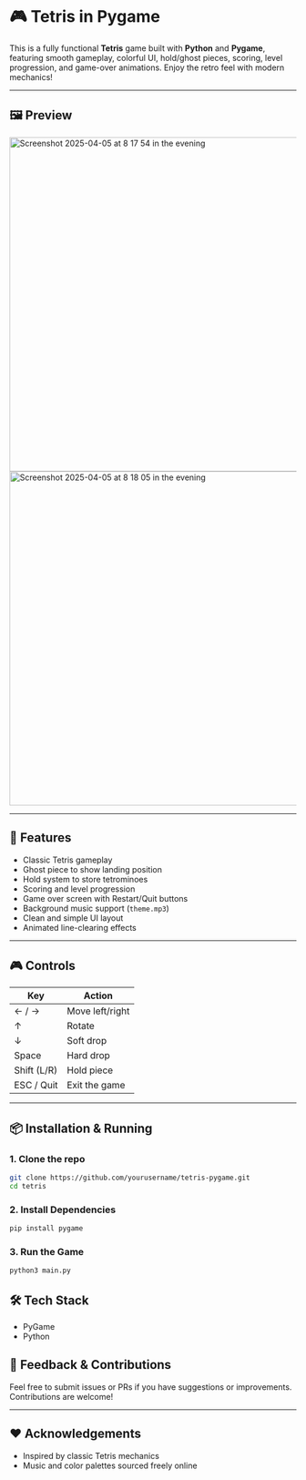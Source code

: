 # 🎮 Tetris in Pygame

This is a fully functional **Tetris** game built with **Python** and **Pygame**, featuring smooth gameplay, colorful UI, hold/ghost pieces, scoring, level progression, and game-over animations. Enjoy the retro feel with modern mechanics!

---

## 🖼️ Preview

<img width="587" alt="Screenshot 2025-04-05 at 8 17 54 in the evening" src="https://github.com/user-attachments/assets/d99b141a-bd21-40b8-83ac-975f26e3aa8b" />
<img width="587" alt="Screenshot 2025-04-05 at 8 18 05 in the evening" src="https://github.com/user-attachments/assets/15b3d643-e3db-46ba-a56b-2c3eb34c6f87" />

---

## 🚀 Features

- Classic Tetris gameplay
- Ghost piece to show landing position
- Hold system to store tetrominoes
- Scoring and level progression
- Game over screen with Restart/Quit buttons
- Background music support (`theme.mp3`)
- Clean and simple UI layout
- Animated line-clearing effects

---

## 🎮 Controls

| Key          | Action           |
|--------------|------------------|
| ← / →        | Move left/right  |
| ↑            | Rotate           |
| ↓            | Soft drop        |
| Space        | Hard drop        |
| Shift (L/R)  | Hold piece       |
| ESC / Quit   | Exit the game    |

---

## 📦 Installation & Running

### 1. Clone the repo

```bash
git clone https://github.com/yourusername/tetris-pygame.git
cd tetris
```

### 2. Install Dependencies

```bash
pip install pygame
```

### 3. Run the Game

```bash
python3 main.py
```

## 🛠️ Tech Stack  
- PyGame
- Python

## 💬 Feedback & Contributions

Feel free to submit issues or PRs if you have suggestions or improvements. Contributions are welcome!

---

## ❤️ Acknowledgements

- Inspired by classic Tetris mechanics  
- Music and color palettes sourced freely online
